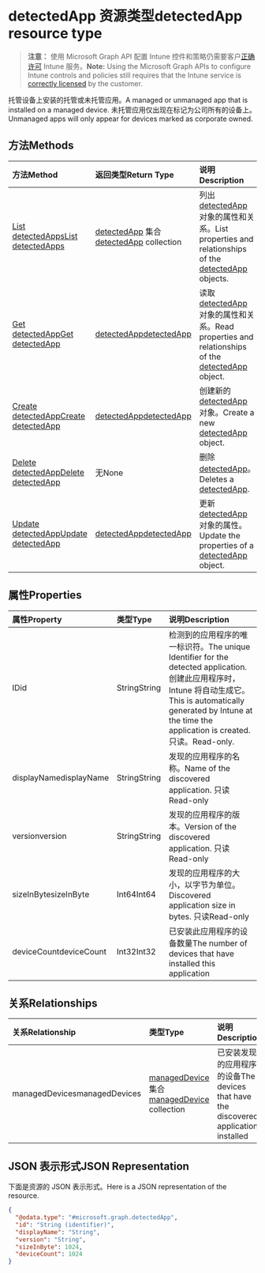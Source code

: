 # <a name="detectedapp-resource-type"></a><span data-ttu-id="513a4-101">detectedApp 资源类型</span><span class="sxs-lookup"><span data-stu-id="513a4-101">detectedApp resource type</span></span>

> <span data-ttu-id="513a4-102">**注意：** 使用 Microsoft Graph API 配置 Intune 控件和策略仍需要客户[正确许可](https://go.microsoft.com/fwlink/?linkid=839381) Intune 服务。</span><span class="sxs-lookup"><span data-stu-id="513a4-102">**Note:** Using the Microsoft Graph APIs to configure Intune controls and policies still requires that the Intune service is [correctly licensed](https://go.microsoft.com/fwlink/?linkid=839381) by the customer.</span></span>

<span data-ttu-id="513a4-103">托管设备上安装的托管或未托管应用。</span><span class="sxs-lookup"><span data-stu-id="513a4-103">A managed or unmanaged app that is installed on a managed device.</span></span> <span data-ttu-id="513a4-104">未托管应用仅出现在标记为公司所有的设备上。</span><span class="sxs-lookup"><span data-stu-id="513a4-104">Unmanaged apps will only appear for devices marked as corporate owned.</span></span>
## <a name="methods"></a><span data-ttu-id="513a4-105">方法</span><span class="sxs-lookup"><span data-stu-id="513a4-105">Methods</span></span>
|<span data-ttu-id="513a4-106">方法</span><span class="sxs-lookup"><span data-stu-id="513a4-106">Method</span></span>|<span data-ttu-id="513a4-107">返回类型</span><span class="sxs-lookup"><span data-stu-id="513a4-107">Return Type</span></span>|<span data-ttu-id="513a4-108">说明</span><span class="sxs-lookup"><span data-stu-id="513a4-108">Description</span></span>|
|:---|:---|:---|
|[<span data-ttu-id="513a4-109">List detectedApps</span><span class="sxs-lookup"><span data-stu-id="513a4-109">List detectedApps</span></span>](../api/intune_devices_detectedapp_list.md)|<span data-ttu-id="513a4-110">[detectedApp](../resources/intune_devices_detectedapp.md) 集合</span><span class="sxs-lookup"><span data-stu-id="513a4-110">[detectedApp](../resources/intune_devices_detectedapp.md) collection</span></span>|<span data-ttu-id="513a4-111">列出 [detectedApp](../resources/intune_devices_detectedapp.md) 对象的属性和关系。</span><span class="sxs-lookup"><span data-stu-id="513a4-111">List properties and relationships of the [detectedApp](../resources/intune_devices_detectedapp.md) objects.</span></span>|
|[<span data-ttu-id="513a4-112">Get detectedApp</span><span class="sxs-lookup"><span data-stu-id="513a4-112">Get detectedApp</span></span>](../api/intune_devices_detectedapp_get.md)|[<span data-ttu-id="513a4-113">detectedApp</span><span class="sxs-lookup"><span data-stu-id="513a4-113">detectedApp</span></span>](../resources/intune_devices_detectedapp.md)|<span data-ttu-id="513a4-114">读取 [detectedApp](../resources/intune_devices_detectedapp.md) 对象的属性和关系。</span><span class="sxs-lookup"><span data-stu-id="513a4-114">Read properties and relationships of the [detectedApp](../resources/intune_devices_detectedapp.md) object.</span></span>|
|[<span data-ttu-id="513a4-115">Create detectedApp</span><span class="sxs-lookup"><span data-stu-id="513a4-115">Create detectedApp</span></span>](../api/intune_devices_detectedapp_create.md)|[<span data-ttu-id="513a4-116">detectedApp</span><span class="sxs-lookup"><span data-stu-id="513a4-116">detectedApp</span></span>](../resources/intune_devices_detectedapp.md)|<span data-ttu-id="513a4-117">创建新的 [detectedApp](../resources/intune_devices_detectedapp.md) 对象。</span><span class="sxs-lookup"><span data-stu-id="513a4-117">Create a new [detectedApp](../resources/intune_devices_detectedapp.md) object.</span></span>|
|[<span data-ttu-id="513a4-118">Delete detectedApp</span><span class="sxs-lookup"><span data-stu-id="513a4-118">Delete detectedApp</span></span>](../api/intune_devices_detectedapp_delete.md)|<span data-ttu-id="513a4-119">无</span><span class="sxs-lookup"><span data-stu-id="513a4-119">None</span></span>|<span data-ttu-id="513a4-120">删除 [detectedApp](../resources/intune_devices_detectedapp.md)。</span><span class="sxs-lookup"><span data-stu-id="513a4-120">Deletes a [detectedApp](../resources/intune_devices_detectedapp.md).</span></span>|
|[<span data-ttu-id="513a4-121">Update detectedApp</span><span class="sxs-lookup"><span data-stu-id="513a4-121">Update detectedApp</span></span>](../api/intune_devices_detectedapp_update.md)|[<span data-ttu-id="513a4-122">detectedApp</span><span class="sxs-lookup"><span data-stu-id="513a4-122">detectedApp</span></span>](../resources/intune_devices_detectedapp.md)|<span data-ttu-id="513a4-123">更新 [detectedApp](../resources/intune_devices_detectedapp.md) 对象的属性。</span><span class="sxs-lookup"><span data-stu-id="513a4-123">Update the properties of a [detectedApp](../resources/intune_devices_detectedapp.md) object.</span></span>|

## <a name="properties"></a><span data-ttu-id="513a4-124">属性</span><span class="sxs-lookup"><span data-stu-id="513a4-124">Properties</span></span>
|<span data-ttu-id="513a4-125">属性</span><span class="sxs-lookup"><span data-stu-id="513a4-125">Property</span></span>|<span data-ttu-id="513a4-126">类型</span><span class="sxs-lookup"><span data-stu-id="513a4-126">Type</span></span>|<span data-ttu-id="513a4-127">说明</span><span class="sxs-lookup"><span data-stu-id="513a4-127">Description</span></span>|
|:---|:---|:---|
|<span data-ttu-id="513a4-128">ID</span><span class="sxs-lookup"><span data-stu-id="513a4-128">id</span></span>|<span data-ttu-id="513a4-129">String</span><span class="sxs-lookup"><span data-stu-id="513a4-129">String</span></span>|<span data-ttu-id="513a4-130">检测到的应用程序的唯一标识符。</span><span class="sxs-lookup"><span data-stu-id="513a4-130">The unique Identifier for the detected application.</span></span> <span data-ttu-id="513a4-131">创建此应用程序时，Intune 将自动生成它。</span><span class="sxs-lookup"><span data-stu-id="513a4-131">This is automatically generated by Intune at the time the application is created.</span></span> <span data-ttu-id="513a4-132">只读。</span><span class="sxs-lookup"><span data-stu-id="513a4-132">Read-only.</span></span>|
|<span data-ttu-id="513a4-133">displayName</span><span class="sxs-lookup"><span data-stu-id="513a4-133">displayName</span></span>|<span data-ttu-id="513a4-134">String</span><span class="sxs-lookup"><span data-stu-id="513a4-134">String</span></span>|<span data-ttu-id="513a4-135">发现的应用程序的名称。</span><span class="sxs-lookup"><span data-stu-id="513a4-135">Name of the discovered application.</span></span> <span data-ttu-id="513a4-136">只读</span><span class="sxs-lookup"><span data-stu-id="513a4-136">Read-only</span></span>|
|<span data-ttu-id="513a4-137">version</span><span class="sxs-lookup"><span data-stu-id="513a4-137">version</span></span>|<span data-ttu-id="513a4-138">String</span><span class="sxs-lookup"><span data-stu-id="513a4-138">String</span></span>|<span data-ttu-id="513a4-139">发现的应用程序的版本。</span><span class="sxs-lookup"><span data-stu-id="513a4-139">Version of the discovered application.</span></span> <span data-ttu-id="513a4-140">只读</span><span class="sxs-lookup"><span data-stu-id="513a4-140">Read-only</span></span>|
|<span data-ttu-id="513a4-141">sizeInByte</span><span class="sxs-lookup"><span data-stu-id="513a4-141">sizeInByte</span></span>|<span data-ttu-id="513a4-142">Int64</span><span class="sxs-lookup"><span data-stu-id="513a4-142">Int64</span></span>|<span data-ttu-id="513a4-143">发现的应用程序的大小，以字节为单位。</span><span class="sxs-lookup"><span data-stu-id="513a4-143">Discovered application size in bytes.</span></span> <span data-ttu-id="513a4-144">只读</span><span class="sxs-lookup"><span data-stu-id="513a4-144">Read-only</span></span>|
|<span data-ttu-id="513a4-145">deviceCount</span><span class="sxs-lookup"><span data-stu-id="513a4-145">deviceCount</span></span>|<span data-ttu-id="513a4-146">Int32</span><span class="sxs-lookup"><span data-stu-id="513a4-146">Int32</span></span>|<span data-ttu-id="513a4-147">已安装此应用程序的设备数量</span><span class="sxs-lookup"><span data-stu-id="513a4-147">The number of devices that have installed this application</span></span>|

## <a name="relationships"></a><span data-ttu-id="513a4-148">关系</span><span class="sxs-lookup"><span data-stu-id="513a4-148">Relationships</span></span>
|<span data-ttu-id="513a4-149">关系</span><span class="sxs-lookup"><span data-stu-id="513a4-149">Relationship</span></span>|<span data-ttu-id="513a4-150">类型</span><span class="sxs-lookup"><span data-stu-id="513a4-150">Type</span></span>|<span data-ttu-id="513a4-151">说明</span><span class="sxs-lookup"><span data-stu-id="513a4-151">Description</span></span>|
|:---|:---|:---|
|<span data-ttu-id="513a4-152">managedDevices</span><span class="sxs-lookup"><span data-stu-id="513a4-152">managedDevices</span></span>|<span data-ttu-id="513a4-153">[managedDevice](../resources/intune_devices_manageddevice.md) 集合</span><span class="sxs-lookup"><span data-stu-id="513a4-153">[managedDevice](../resources/intune_devices_manageddevice.md) collection</span></span>|<span data-ttu-id="513a4-154">已安装发现的应用程序的设备</span><span class="sxs-lookup"><span data-stu-id="513a4-154">The devices that have the discovered application installed</span></span>|

## <a name="json-representation"></a><span data-ttu-id="513a4-155">JSON 表示形式</span><span class="sxs-lookup"><span data-stu-id="513a4-155">JSON Representation</span></span>
<span data-ttu-id="513a4-156">下面是资源的 JSON 表示形式。</span><span class="sxs-lookup"><span data-stu-id="513a4-156">Here is a JSON representation of the resource.</span></span>
<!--{
  "blockType": "resource",
  "baseType": "microsoft.graph.entity",
  "keyProperty": "id",
  "@odata.type": "microsoft.graph.detectedApp"
}-->
``` json
{
  "@odata.type": "#microsoft.graph.detectedApp",
  "id": "String (identifier)",
  "displayName": "String",
  "version": "String",
  "sizeInByte": 1024,
  "deviceCount": 1024
}
```








